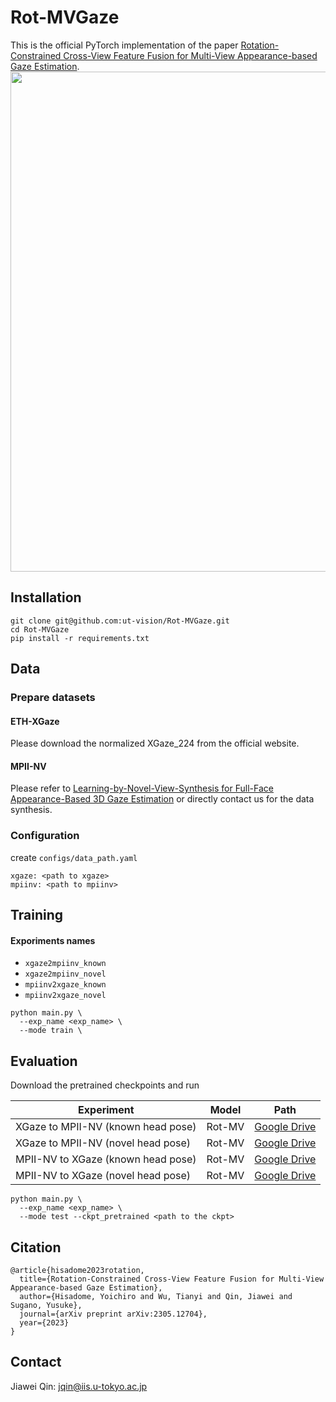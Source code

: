 # Rot-MVGaze
This is the official PyTorch implementation of the paper [Rotation-Constrained Cross-View Feature Fusion for Multi-View Appearance-based Gaze Estimation](https://arxiv.org/abs/2305.12704).
<img src='asset/teaser.jpg' width=800>

## Installation

```
git clone git@github.com:ut-vision/Rot-MVGaze.git
cd Rot-MVGaze
pip install -r requirements.txt
```

## Data
### Prepare datasets
#### ETH-XGaze
Please download the normalized XGaze_224 from the official website.

#### MPII-NV
Please refer to [Learning-by-Novel-View-Synthesis for Full-Face Appearance-Based 3D Gaze Estimation](https://arxiv.org/abs/2201.07927) or directly contact us for the data synthesis.

### Configuration
create `configs/data_path.yaml`
```
xgaze: <path to xgaze>
mpiinv: <path to mpiinv>
```

## Training

#### Exporiments names
- `xgaze2mpiinv_known` 
- `xgaze2mpiinv_novel`
- `mpiinv2xgaze_known`
- `mpiinv2xgaze_novel`
```
python main.py \
  --exp_name <exp_name> \
  --mode train \
```

## Evaluation
Download the pretrained checkpoints and run


| Experiment | Model  | Path |
| - | - | - |
| XGaze to MPII-NV (known head pose) | Rot-MV | [Google Drive](https://drive.google.com/file/d/1-j3jiW3oN0Hqbzz9BC58u-VXaNjL6uqf/view?usp=sharing) |
| XGaze to MPII-NV (novel head pose) | Rot-MV | [Google Drive](https://drive.google.com/file/d/1R5oU6tYno92pke9F1Kj9zHxB1l89I5nu/view?usp=sharing) |
| MPII-NV to XGaze (known head pose) | Rot-MV | [Google Drive](https://drive.google.com/file/d/1lESAPVbKjHp1v5V6fIQxoaWdQ3Pmi--6/view?usp=sharing) |
| MPII-NV to XGaze (novel head pose) | Rot-MV | [Google Drive](https://drive.google.com/file/d/1-zqoPL53y1UuOn1qgE_9dClrfhM8HKHR/view?usp=sharing) |

```
python main.py \
  --exp_name <exp_name> \
  --mode test --ckpt_pretrained <path to the ckpt>
```


## Citation
```
@article{hisadome2023rotation,
  title={Rotation-Constrained Cross-View Feature Fusion for Multi-View Appearance-based Gaze Estimation},
  author={Hisadome, Yoichiro and Wu, Tianyi and Qin, Jiawei and Sugano, Yusuke},
  journal={arXiv preprint arXiv:2305.12704},
  year={2023}
}
```
<!-- ## Acknowledgements -->

## Contact
Jiawei Qin: jqin@iis.u-tokyo.ac.jp
